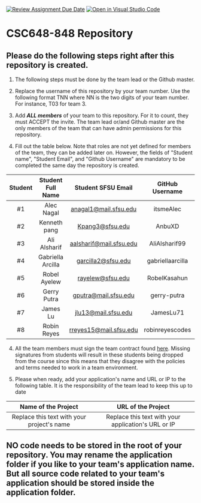[![Review Assignment Due Date](https://classroom.github.com/assets/deadline-readme-button-24ddc0f5d75046c5622901739e7c5dd533143b0c8e959d652212380cedb1ea36.svg)](https://classroom.github.com/a/Js4uHtYT)
[![Open in Visual Studio Code](https://classroom.github.com/assets/open-in-vscode-718a45dd9cf7e7f842a935f5ebbe5719a5e09af4491e668f4dbf3b35d5cca122.svg)](https://classroom.github.com/online_ide?assignment_repo_id=11691900&assignment_repo_type=AssignmentRepo)
# CSC648-848 Repository

## Please do the following steps right after this repository is created.

1. The following steps must be done by the team lead or the Github master. 

2. Replace the username of this repository by your team number. Use the following format TNN where NN is the two digits of your team number. For instance, T03 for team 3. 

2. Add ***ALL members*** of your team to this repository. For it to count, they must ACCEPT the invite. The team lead or/and Github master are the only members of the team that can have admin permissions for this repository. 

3. Fill out the table below. Note that roles are not yet defined for members of the team, they can be added later on. However, the fields of "Student name", "Student Email", and "Github Username" are mandatory to be completed the same day the repository is created. 


| Student      | Student Full Name |  Student SFSU Email   | GitHub Username |        Discord Username         |        Role         |
|    :---:     |       :---:       |         :---:         |      :---:      |             :---:               |        :---:        | 
|      #1      |     Alec Nagal    | anagal1@mail.sfsu.edu |    itsmeAlec    | aleccsucky/Alec Nagal(nickname) |        Lead         |
|      #2      |     Kenneth pang  | Kpang3@sfsu.edu       |       AnbuXD    |       Kenneth#2091              |  Database Master    |
|      #3      |    Ali Alsharif   |aalsharif@mail.sfsu.edu|  AliAlsharif99  |   AliAlsharif#9220 (mil3aga)    |  Frontend Lead      |
|      #4      | Gabriella Arcilla |   garcilla2@sfsu.edu  | gabriellaarcilla|            gabya#6357           |      Doc Master     |
|      #5      |    Robel Ayelew   |   rayelew@sfsu.edu    |  RobelKasahun   |     Robel Ayelew / mr.handysam  |  Backend Assistant  |
|      #6      |   Gerry Putra     | gputra@mail.sfsu.edu  |   gerry-putra   |  Stormwatch#3908 (stormwatch)   |       Backend Lead  |
|      #7      |    James Lu       |  jlu13@mail.sfsu.edu  |     JamesLu71            |     JamesLu                     |  Git Master         |
|      #8      |    Robin Reyes    | rreyes15@mail.sfsu.edu|     robinreyescodes            |     rrcodes                     |  Frontend Assistant |


4. All the team members must sign the team contract found [here](https://forms.gle/dxATAsa9isXKbcBn7). Missing signatures from students will result in these students being dropped from the course since this means that they disagree with the policies and terms needed to work in a team environment. 

4. Please when ready, add your application's name and URL or IP to the following table. It is the responsibility of the team lead to keep this up to date 

|             Name of the Project               |                            URL of the Project                          | 
|                    :---:                      |                                 :---:                                  |
|   Replace this text with your project's name  |              Replace this text with your application's URL or IP       |                                                        
 

## NO code needs to be stored in the root of your repository. You may rename the application folder if you like to your team's application name. But all source code related to your team's application should be stored inside the application folder.
